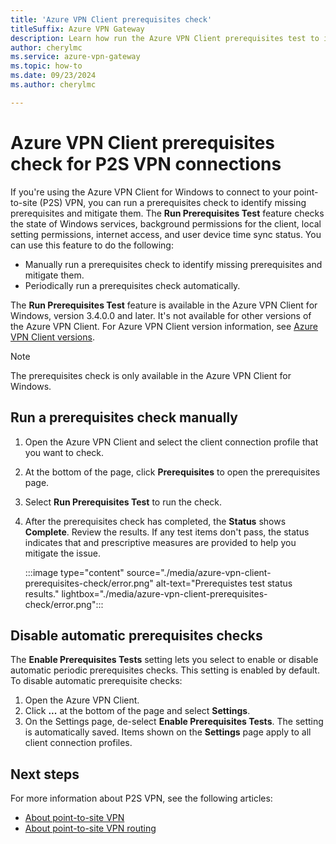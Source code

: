 ```yaml
---
title: 'Azure VPN Client prerequisites check'
titleSuffix: Azure VPN Gateway
description: Learn how run the Azure VPN Client prerequisites test to identify missing prerequisites and mitigate them.
author: cherylmc
ms.service: azure-vpn-gateway
ms.topic: how-to
ms.date: 09/23/2024
ms.author: cherylmc

---
```

# Azure VPN Client prerequisites check for P2S VPN connections

If you're using the Azure VPN Client for Windows to connect to your point-to-site (P2S) VPN, you can run a prerequisites check to identify missing prerequisites and mitigate them. The **Run Prerequisites Test** feature checks the state of Windows services, background permissions for the client, local setting permissions, internet access, and user device time sync status. You can use this feature to do the following:

* Manually run a prerequisites check to identify missing prerequisites and mitigate them.
* Periodically run a prerequisites check automatically.

The **Run Prerequisites Test** feature is available in the Azure VPN Client for Windows, version 3.4.0.0 and later. It's not available for other versions of the Azure VPN Client. For Azure VPN Client version information, see [Azure VPN Client versions](azure-vpn-client-versions.md).

> [!NOTE]
> The prerequisites check is only available in the Azure VPN Client for Windows.

## Run a prerequisites check manually

1. Open the Azure VPN Client and select the client connection profile that you want to check.
1. At the bottom of the page, click **Prerequisites** to open the prerequisites page.
1. Select **Run Prerequisites Test** to run the check.
1. After the prerequisites check has completed, the **Status** shows **Complete**. Review the results. If any test items don't pass, the status indicates that and prescriptive measures are provided to help you mitigate the issue.

    :::image type="content" source="./media/azure-vpn-client-prerequisites-check/error.png" alt-text="Prerequistes test status results." lightbox="./media/azure-vpn-client-prerequisites-check/error.png":::

## Disable automatic prerequisites checks

The **Enable Prerequisites Tests** setting lets you select to enable or disable automatic periodic prerequisites checks. This setting is enabled by default. To disable automatic prerequisite checks:

1. Open the Azure VPN Client.
1. Click **...** at the bottom of the page and select **Settings**.
1. On the Settings page, de-select **Enable Prerequisites Tests**. The setting is automatically saved. Items shown on the **Settings** page apply to all client connection profiles.

## Next steps

For more information about P2S VPN, see the following articles:

* [About point-to-site VPN](point-to-site-about.md)
* [About point-to-site VPN routing](vpn-gateway-about-point-to-site-routing.md)
